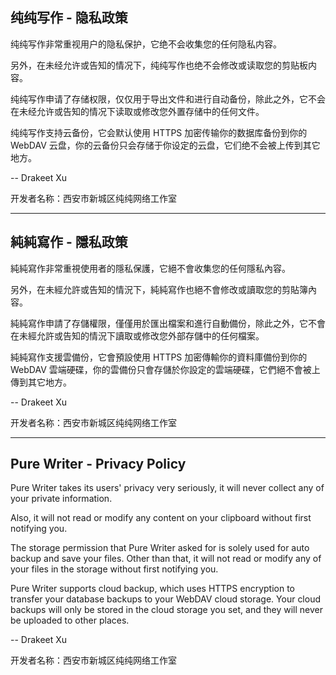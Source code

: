 ## 纯纯写作 - 隐私政策 

纯纯写作非常重视用户的隐私保护，它绝不会收集您的任何隐私内容。

另外，在未经允许或告知的情况下，纯纯写作也绝不会修改或读取您的剪贴板内容。

纯纯写作申请了存储权限，仅仅用于导出文件和进行自动备份，除此之外，它不会在未经允许或告知的情况下读取或修改您外置存储中的任何文件。

纯纯写作支持云备份，它会默认使用 HTTPS 加密传输你的数据库备份到你的 WebDAV 云盘，你的云备份只会存储于你设定的云盘，它们绝不会被上传到其它地方。

-- Drakeet Xu

开发者名称：西安市新城区纯纯网络工作室

----

## 純純寫作 - 隱私政策 

純純寫作非常重視使用者的隱私保護，它絕不會收集您的任何隱私內容。

另外，在未經允許或告知的情況下，純純寫作也絕不會修改或讀取您的剪貼簿內容。

純純寫作申請了存儲權限，僅僅用於匯出檔案和進行自動備份，除此之外，它不會在未經允許或告知的情況下讀取或修改您外部存儲中的任何檔案。

純純寫作支援雲備份，它會預設使用 HTTPS 加密傳輸你的資料庫備份到你的 WebDAV 雲端硬碟，你的雲備份只會存儲於你設定的雲端硬碟，它們絕不會被上傳到其它地方。

-- Drakeet Xu

开发者名称：西安市新城区纯纯网络工作室

----

## Pure Writer - Privacy Policy

Pure Writer takes its users' privacy very seriously, it will never collect any of your private information. 

Also, it will not read or modify any content on your clipboard without first notifying you.

The storage permission that Pure Writer asked for is solely used for auto backup and save your files. Other than that, it will not read or modify any of your files in the storage without first notifying you.

Pure Writer supports cloud backup, which uses HTTPS encryption to transfer your database backups to your WebDAV cloud storage. Your cloud backups will only be stored in the cloud storage you set, and they will never be uploaded to other places.

-- Drakeet Xu

开发者名称：西安市新城区纯纯网络工作室
